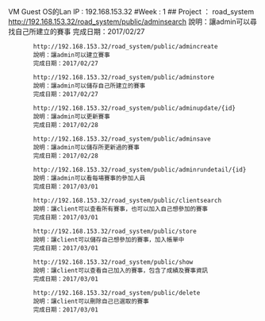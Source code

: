 VM Guest OS的Lan IP  : 192.168.153.32
#Week : 1
    ## Project ： road_system 
           http://192.168.153.32/road_system/public/adminsearch
           說明：讓admin可以尋找自己所建立的賽事
           完成日期：2017/02/27
           
           http://192.168.153.32/road_system/public/admincreate
           說明：讓admin可以建立賽事
           完成日期：2017/02/27
           
           http://192.168.153.32/road_system/public/adminstore
           說明：讓admin可以儲存自己所建立的賽事
           完成日期：2017/02/27
           
           http://192.168.153.32/road_system/public/adminupdate/{id}
           說明：讓admin可以更新賽事
           完成日期：2017/02/28
           
           http://192.168.153.32/road_system/public/adminsave
           說明：讓admin可以儲存所更新過的賽事
           完成日期：2017/02/28
           
           http://192.168.153.32/road_system/public/adminrundetail/{id}
           說明：讓admin可以看每場賽事的參加人員
           完成日期：2017/03/01
           
           http://192.168.153.32/road_system/public/clientsearch
           說明：讓client可以查看所有賽事，也可以加入自己想參加的賽事
           完成日期：2017/03/01
           
           http://192.168.153.32/road_system/public/store
           說明：讓client可以儲存自己想參加的賽事，加入帳單中
           完成日期：2017/03/01
           
           http://192.168.153.32/road_system/public/show
           說明：讓client可以查看自己加入的賽事，包含了成績及賽事資訊
           完成日期：2017/03/01
           
           http://192.168.153.32/road_system/public/delete
           說明：讓client可以刪除自己已選取的賽事
           完成日期：2017/03/01
           
           
